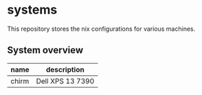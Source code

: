# systems

This repository stores the nix configurations for various machines.

## System overview

| name | description |
| ---- | ----------- |
| chirm | Dell XPS 13 7390 |
